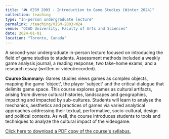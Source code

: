 ```yaml
---
title: "🎮 VISM 2003 - Introduction to Game Studies (Winter 2024)"
collection: teaching
type: "In-person undergraduate lecture"
permalink: /teaching/VISM-2003-W24
venue: "OCAD University, Faculty of Arts and Sciences"
date: 2024-01-01
location: "Toronto, Canada"
---
```


A second-year undergraduate in-person lecture focused on introducing the field of game studies to students. Assessment methods included a weekly game analysis journal, a reading response, two take-home exams, and a research essay (written or video/recorded).

<b>Course Summary:</b> Games studies views games as complex objects, mapping the game 'object', the player 'subject' and the critical dialogue that delimits game space. This course explores games as cultural artifacts, arising from diverse cultural histories, landscapes and geographies, impacting and impacted by sub-cultures. Students will learn to analyse the mechanics, aesthetics and practices of games via varied analytical approaches addressing their textual, performative, socio-cultural, design and political contexts. As well, the course introduces students to tools and techniques to analyze the cultural impact of the videogame.

[Click here to download a PDF copy of the course's syllabus.](VISM-2003-501-W24.pdf)
